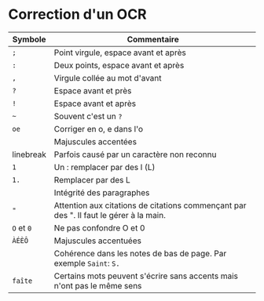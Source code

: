 # Correction d'un OCR


| Symbole | Commentaire |
| --- | --- |
| `;` | Point virgule, espace avant et après |
| `:` | Deux points, espace avant et après |
| `,` | Virgule collée au mot d'avant |
| `?` | Espace avant et près |
| `!` | Espace avant et après |
| `~` | Souvent c'est un `?` |
| `oe` | Corriger en o, e dans l'o |
|  | Majuscules accentées |
| linebreak | Parfois causé par un caractère non reconnu |
| `1` | Un : remplacer par des l (L) |
| `1.` | Remplacer par des L |
|  | Intégrité des paragraphes |
| `"` | Attention aux citations de citations commençant par des ". Il faut le gérer à la main. |
| `O` et `0`  | Ne pas confondre O et 0 |
| `ÀÉÈÔ` | Majuscules accentuées |
| | Cohérence dans les notes de bas de page. Par exemple `Saint`: `S.` |
| `faîte`| Certains mots peuvent s'écrire sans accents mais n'ont pas le même sens |
